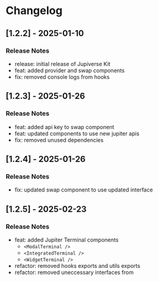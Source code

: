 # Changelog

## [1.2.2] - 2025-01-10

### Release Notes

- release: initial release of Jupiverse Kit
- feat: added provider and swap components
- fix: removed console logs from hooks

## [1.2.3] - 2025-01-26

### Release Notes

- feat: added api key to swap component
- feat: updated components to use new jupiter apis
- fix: removed unused dependencies

## [1.2.4] - 2025-01-26

### Release Notes

- fix: updated swap component to use updated interface

## [1.2.5] - 2025-02-23

### Release Notes

- feat: added Jupiter Terminal components 
    - `<ModalTerminal />`
    - `<IntegratedTerminal />`
    - `<WidgetTerminal />`
- refactor: removed hooks exports and utils exports
- refactor: removed uneccessary interfaces from